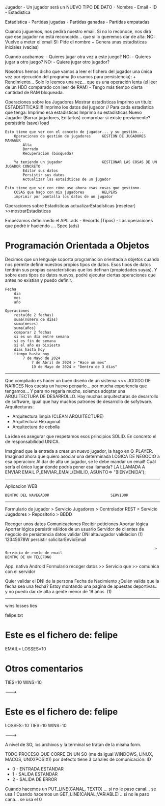 
Jugador - Un jugador será un NUEVO TIPO DE DATO
    - Nombre
    - Email    - ID
    - Estadistica

Estadistica
    - Partidas jugadas
    - Partidas ganadas
    - Partidas empatadas

Cuando juguemos, nos pedirá nuestro email. 
Si no lo reconoce, nos dirá que ese jugador no está reconocido... que si lo queremos dar de alta:
    NO: Vuelve a meter el email
    SI: Pide el nombre + Genera unas estadisticas iniciales (vacias)

Cuando acabamos:
    - Quieres jugar otra vez a este juego? NO:
        - Quieres jugar a otro juego? NO: 
            - Quiere jugar otro jugador? 

Nosotros hemos dicho que vamos a leer el fichero del jugador una única vez por ejecución del programa (lo usamos para persistencia):
    + Rendimiento... Solo lo leemos una vez... que es una operación lenta (el leer de un HDD comparado con leer de RAM)
    - Tengo más tiempo cierta cantidad de RAM bloqueada.

Operaciones sobre los Jugadores
    Mostrar estadisticas
        Imprimo un titulo: ESTADISTTICAS!!!!
        Imprimo los datos del jugador
        // Para cada estadistica que tenga: Imprimo esa estadisticas
        Imprimo su estadisticas
    Nuevo Jugador
    (Borrar jugadores, Editarlos)
    comprobar si existe previamente?
    persistirlo (save)
    load

    Esto tiene que ver con el conceto de jugador... y su gestión...
        Operaciones de gestión de jugadores     GESTION DE JUGADORES                                            MANAGER
            Alta
            Borrado
            Recuperacion (búsqueda)
        
        Ya teniendo un jugador                  GESTIONAR LAS COSAS DE UN JUGADOR CONCRETO
            Editar sus datos
            Persistir sus datos
            Actualizar las estaidticas de un jugador

    Esto tiene que ver con cómo uso ahora esas cosas que gestiono.
        COSAS que hago con mis jugadores        HELPERS
        imprimir por pantalla los datos de un jugador       

Operaciones sobre Estadisticas
    actualizarEstadísticas
    (resetear)
    >>mostrarEstadisticas

Empezamos definirnedo el API: .ads
    - Records (Tipos)
    - Las operaciones que podré ir haciendo .... Spec (ads)

# Programación Orientada a Objetos

Decimos que un lenguaje soporta programación orientada a objetos cuando nos permite definir nuestros propios tipos de datos.
Esos tipos de datos tendrán sus propias características que los definan (propiedades suyas).
Y sobre esos tipos de datos nuevos, podré ejecutar ciertas operaciones que antes no existían y puedo definir.

    Fecha
        dia
        mes
        año
    
    Operaciones
        resta(de 2 fechas)
        suma(número de días)
        suma(meses)
        suma(años)
        comparar 2 fechas
        si es un día entre semana
        si es fin de semana
        si el año es bisiesto
        días hasta hoy
        tiempo hasta hoy
            7 de Mayo de 2024
                7 de Abril de 2024 > "Hace un mes"
                10 de Mayo de 2024 > "Dentro de 3 días"

---

Que compliado es hacer un buen diseño de un sistema <<< JODIDO DE NARICES
Nos cuesta un huevo pensarlo... por mucha experiencia que tengamos...
Y para no regarla mucho, solemos adoptar una ARQUITECTURA DE DESARROLLO.
Hay muchas arquitecturas de desarrollo de software, 
igual que hay muchos patrones de desarrollo de sofytware.
Arquitecturas:
- Arquitectura limpia (CLEAN ARQUITECTURE)
- Arquitectura Hexagonal
- Arquitectura de cebolla

La idea es asegurar que respetamos esos principios SOLID.
En concreto el de responsabilidad UNICA.

Imaginad que la entrada a crear un nuevo jugador, la hago en Q_PLAYER.
    Imaginad ahora que quiero asociar una determinada LOGICA DE NEGOCIO a esa operacion: 
        Al dar de alta un jugador, se le debe mandar un email!
        Cuál sería el único lugar donde podría poner esa llamada? LA LLAMADA A ENVIAR EMAIL
        P_ENVIAR_EMAIL(EMILIO, ASUNTO=> "BIENVENIDA");

---
Aplicacion WEB

    DENTRO DEL NAVEGADOR                            SERVIDOR
----------------------------------------------   -------------------------------------------------------------------------------------------------
 Formulario de jugador > Servicio Jugadores    >   Controlador REST     > Servicio Jugadores   > Repositorio           >                BBDD

   Recoger unos datos     Comunicaciones            Recibir peticiones    Aportar lógica      Aportar lógica                        persistir
   válidos de un usuario    Servidor                 de clientes           de negocio         de persistencia                        datos
                                                                                                                                    validar DNI
                                                                            altaJugador
                                                                                validacion (1)                                       12345678W
                                                                                persistir
                                                                                solicitarEnvioEmail

                                                                        > Servicio de envío de email
    DENTRO DE UN TELEFONO
App. nativa Android
Formulario recoger datos >> Servicio que      >>
                            comunica con el servidor

Quier validar el DNI de la persona
Fecha de Nacimiento
    ¿Quién valida que la fecha sea una fecha?
    Estoy montando una pagina de apuestas deportivas.. y no puedo dar de alta a gente menor de 18 años. (1)


---

wins
losses
ties

felipe.txt
# Este es el fichero de: felipe
EMAIL=
LOSSES=10

# Otros comentarios
TIES=10
WINS=10


--->
# Este es el fichero de: felipe
LOSSES=10
TIES=10
WINS=10

--->

A nivel de SO, los archivos y la terminal se tratan de la misma form.

TODO PROCESO QUE CORRE EN UN SO (me da igual WINDOWS, LINUX, MACOS, UNIX(POSIX))
por defecto tiene 3 canales de comunicación:
  ID
- 0 - ENTRADA ESTANDAR
- 1 - SALIDA ESTANDAR
- 2 - SALIDA DE ERROR

Cuando hacemos un PUT_LINE(CANAL, TEXTO) ... si no le paso canal... se usa 1
Cuando hacemos un GET_LINE(CANAL,VARIABLE) .. si no le paso cana... se usa el 0

